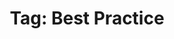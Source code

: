 ---
layout: tag
title: "Tag: Best Practice"
description: Showing all posts with the tag 'Best Practice' to make it easier for you to find all the GeekWolf posts that you're interested in
tag: best-practice
permalink: /tag/best-practice/
image: \android-chrome-192x192.png
---
